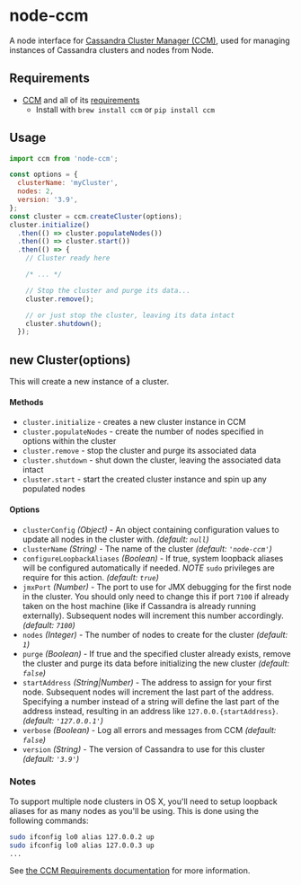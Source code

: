 node-ccm
============
A node interface for [Cassandra Cluster Manager (CCM)](https://github.com/pcmanus/ccm), used for managing instances of Cassandra clusters and nodes from Node.

Requirements
------------
- [CCM](https://github.com/pcmanus/ccm) and all of its [requirements](https://github.com/pcmanus/ccm#requirements)
  - Install with `brew install ccm` or `pip install ccm`

## Usage

```javascript
import ccm from 'node-ccm';

const options = {
  clusterName: 'myCluster',
  nodes: 2,
  version: '3.9',
};
const cluster = ccm.createCluster(options);
cluster.initialize()
  .then(() => cluster.populateNodes())
  .then(() => cluster.start())
  .then(() => {
    // Cluster ready here

    /* ... */

    // Stop the cluster and purge its data...
    cluster.remove();

    // or just stop the cluster, leaving its data intact
    cluster.shutdown();
  });
```

## new Cluster(options)

This will create a new instance of a cluster.

#### Methods

* `cluster.initialize`    - creates a new cluster instance in CCM
* `cluster.populateNodes` - create the number of nodes specified in options within the cluster
* `cluster.remove`        - stop the cluster and purge its associated data
* `cluster.shutdown`      - shut down the cluster, leaving the associated data intact
* `cluster.start`         - start the created cluster instance and spin up any populated nodes

#### Options

* `clusterConfig` *(Object)* - An object containing configuration values to update all nodes in the cluster with. *(default: `null`)*
* `clusterName`   *(String)* - The name of the cluster *(default: `'node-ccm'`)*
* `configureLoopbackAliases` *(Boolean)* - If true, system loopback aliases will be configured automatically if needed. *NOTE* `sudo` privileges are require for this action. *(default: `true`)*
* `jmxPort`       *(Number)* - The port to use for JMX debugging for the first node in the cluster. You should only need to change this if port `7100` if already taken on the host machine (like if Cassandra is already running externally). Subsequent nodes will increment this number accordingly. *(default: `7100`)*
* `nodes`         *(Integer)* - The number of nodes to create for the cluster *(default: `1`)*
* `purge`         *(Boolean)* - If true and the specified cluster already exists, remove the cluster and purge its data before initializing the new cluster *(default: `false`)*
* `startAddress`  *(String|Number)* - The address to assign for your first node. Subsequent nodes will increment the last part of the address. Specifying a number instead of a string will define the last part of the address instead, resulting in an address like `127.0.0.{startAddress}`. *(default: `'127.0.0.1'`)*
* `verbose`       *(Boolean)* - Log all errors and messages from CCM *(default: `false`)*
* `version`       *(String)* - The version of Cassandra to use for this cluster *(default: `'3.9'`)*

### Notes
To support multiple node clusters in OS X, you'll need to setup loopback aliases for as many nodes as you'll be using. This is done using the following commands:

```bash
sudo ifconfig lo0 alias 127.0.0.2 up
sudo ifconfig lo0 alias 127.0.0.3 up
...
```

See [the CCM Requirements documentation](https://github.com/pcmanus/ccm#requirements) for more information.
